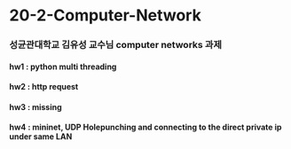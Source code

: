 # 20-2-Computer-Network
### 성균관대학교 김유성 교수님 computer networks 과제

#### hw1 : python multi threading
#### hw2 : http request 
#### hw3 : missing
#### hw4 : mininet, UDP Holepunching and connecting to the direct private ip under same LAN
